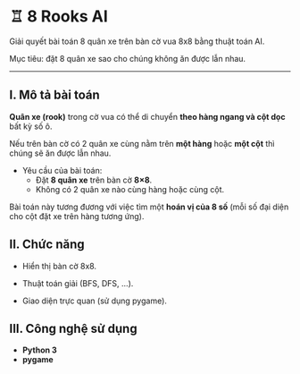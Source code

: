 # ♖ 8 Rooks AI

Giải quyết bài toán 8 quân xe trên bàn cờ vua 8x8 bằng thuật toán AI.

Mục tiêu: đặt 8 quân xe sao cho chúng không ăn được lẫn nhau.

---

## I. Mô tả bài toán

**Quân xe (rook)** trong cờ vua có thể di chuyển **theo hàng ngang và cột dọc** bất kỳ số ô.  

Nếu trên bàn cờ có 2 quân xe cùng nằm trên **một hàng** hoặc **một cột** thì chúng sẽ ăn được lẫn nhau.  

- Yêu cầu của bài toán:  
  - Đặt **8 quân xe** trên bàn cờ **8×8**.  
  - Không có 2 quân xe nào cùng hàng hoặc cùng cột.  

Bài toán này tương đương với việc tìm một **hoán vị của 8 số** (mỗi số đại diện cho cột đặt xe trên hàng tương ứng).

## II. Chức năng

- Hiển thị bàn cờ 8x8.

- Thuật toán giải (BFS, DFS, …).

- Giao diện trực quan (sử dụng pygame).

## III. Công nghệ sử dụng

- **Python 3**
- **pygame** 
